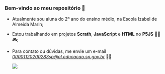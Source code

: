 ### Bem-vindo ao meu repositório 💖

- Atualmente sou aluna do 2º ano do ensino médio, na Escola Izabel de Almeida Marin;
- Estou trabalhando em projetos **Scrath**, **JavaScript** e **HTML** no **P5JS** 👩‍💻🎮;
- Para contato ou dúvidas, me envie um e-mail *00001120200283sp@al.educacao.sp.gov.br* 💌💕

  ![](https://media1.tenor.com/m/f4PUj7wUIm4AAAAC/cat-tongue.gif)

